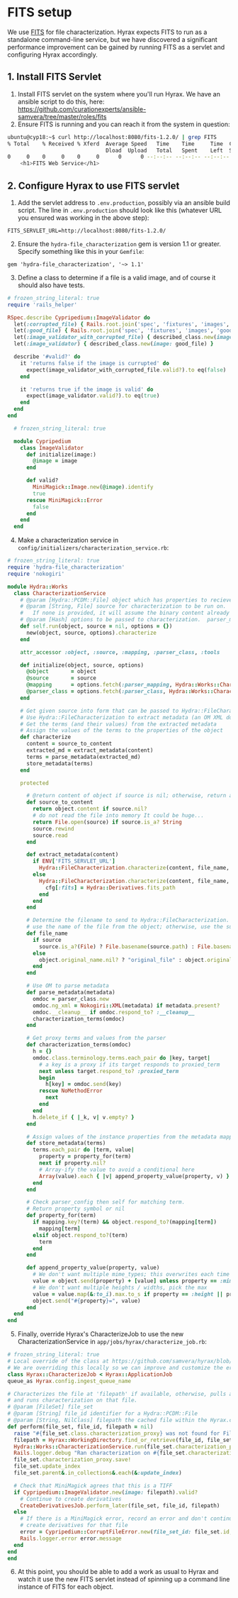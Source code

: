 # FITS setup

We use [FITS](https://projects.iq.harvard.edu/fits/home) for file characterization. Hyrax expects FITS to run as a standalone command-line service, but we have discovered a significant performance improvement can be gained by running FITS as a servlet and configuring Hyrax accordingly.

## 1. Install FITS Servlet

1. Install FITS servlet on the system where you'll run Hyrax. We have an ansible script to do this, here: https://github.com/curationexperts/ansible-samvera/tree/master/roles/fits
2. Ensure FITS is running and you can reach it from the system in question:
  ```bash
  ubuntu@cyp18:~$ curl http://localhost:8080/fits-1.2.0/ | grep FITS
  % Total    % Received % Xferd  Average Speed   Time    Time     Time  Current
                                 Dload  Upload   Total   Spent    Left  Speed
  0     0    0     0    0     0      0      0 --:--:-- --:--:-- --:--:--     0<title>FITS Service</title>
      <h1>FITS Web Service</h1>

  ```

## 2. Configure Hyrax to use FITS servlet

1. Add the servlet address to `.env.production`, possibly via an ansible build script. The line in `.env.production` should look like this (whatever URL you ensured was working in the above step):
  ```
  FITS_SERVLET_URL=http://localhost:8080/fits-1.2.0/

  ```
2. Ensure the `hydra-file_characterization` gem is version 1.1 or greater. Specify something like this in your `Gemfile`:
  ```
  gem 'hydra-file_characterization', '~> 1.1'
 ```

3. Define a class to determine if a file is a valid image, and of course it should also have tests.

  ```ruby
  # frozen_string_literal: true
  require 'rails_helper'

  RSpec.describe Cypripedium::ImageValidator do
    let(:corrupted_file) { Rails.root.join('spec', 'fixtures', 'images', 'corrupted', 'corrupt.png') }
    let(:good_file) { Rails.root.join('spec', 'fixtures', 'images', 'good', 'watermelon.png') }
    let(:image_validator_with_corrupted_file) { described_class.new(image: corrupted_file) }
    let(:image_validator) { described_class.new(image: good_file) }

    describe '#valid?' do
      it 'returns false if the image is currupted' do
        expect(image_validator_with_corrupted_file.valid?).to eq(false)
      end

      it 'returns true if the image is valid' do
        expect(image_validator.valid?).to eq(true)
      end
    end
  end
  ```

  ```ruby
    # frozen_string_literal: true

    module Cypripedium
      class ImageValidator
        def initialize(image:)
          @image = image
        end

        def valid?
          MiniMagick::Image.new(@image).identify
          true
        rescue MiniMagick::Error
          false
        end
      end
    end
  ```

4. Make a characterization service in `config/initializers/characterization_service.rb`:

  ```ruby
  # frozen_string_literal: true
  require 'hydra-file_characterization'
  require 'nokogiri'

  module Hydra::Works
    class CharacterizationService
      # @param [Hydra::PCDM::File] object which has properties to recieve characterization values.
      # @param [String, File] source for characterization to be run on.  File object or path on disk.
      #   If none is provided, it will assume the binary content already present on the object.
      # @param [Hash] options to be passed to characterization.  parser_mapping:, parser_class:, tools:
      def self.run(object, source = nil, options = {})
        new(object, source, options).characterize
      end

      attr_accessor :object, :source, :mapping, :parser_class, :tools

      def initialize(object, source, options)
        @object       = object
        @source       = source
        @mapping      = options.fetch(:parser_mapping, Hydra::Works::Characterization.mapper)
        @parser_class = options.fetch(:parser_class, Hydra::Works::Characterization::FitsDocument)
      end

      # Get given source into form that can be passed to Hydra::FileCharacterization
      # Use Hydra::FileCharacterization to extract metadata (an OM XML document)
      # Get the terms (and their values) from the extracted metadata
      # Assign the values of the terms to the properties of the object
      def characterize
        content = source_to_content
        extracted_md = extract_metadata(content)
        terms = parse_metadata(extracted_md)
        store_metadata(terms)
      end

      protected

        # @return content of object if source is nil; otherwise, return a File or the source
        def source_to_content
          return object.content if source.nil?
          # do not read the file into memory It could be huge...
          return File.open(source) if source.is_a? String
          source.rewind
          source.read
        end

        def extract_metadata(content)
          if ENV['FITS_SERVLET_URL']
            Hydra::FileCharacterization.characterize(content, file_name, :fits_servlet)
          else
            Hydra::FileCharacterization.characterize(content, file_name, :fits) do |cfg|
              cfg[:fits] = Hydra::Derivatives.fits_path
            end
          end
        end

        # Determine the filename to send to Hydra::FileCharacterization. If no source is present,
        # use the name of the file from the object; otherwise, use the supplied source.
        def file_name
          if source
            source.is_a?(File) ? File.basename(source.path) : File.basename(source)
          else
            object.original_name.nil? ? "original_file" : object.original_name
          end
        end

        # Use OM to parse metadata
        def parse_metadata(metadata)
          omdoc = parser_class.new
          omdoc.ng_xml = Nokogiri::XML(metadata) if metadata.present?
          omdoc.__cleanup__ if omdoc.respond_to? :__cleanup__
          characterization_terms(omdoc)
        end

        # Get proxy terms and values from the parser
        def characterization_terms(omdoc)
          h = {}
          omdoc.class.terminology.terms.each_pair do |key, target|
            # a key is a proxy if its target responds to proxied_term
            next unless target.respond_to? :proxied_term
            begin
              h[key] = omdoc.send(key)
            rescue NoMethodError
              next
            end
          end
          h.delete_if { |_k, v| v.empty? }
        end

        # Assign values of the instance properties from the metadata mapping :prop => val
        def store_metadata(terms)
          terms.each_pair do |term, value|
            property = property_for(term)
            next if property.nil?
            # Array-ify the value to avoid a conditional here
            Array(value).each { |v| append_property_value(property, v) }
          end
        end

        # Check parser_config then self for matching term.
        # Return property symbol or nil
        def property_for(term)
          if mapping.key?(term) && object.respond_to?(mapping[term])
            mapping[term]
          elsif object.respond_to?(term)
            term
          end
        end

        def append_property_value(property, value)
          # We don't want multiple mime_types; this overwrites each time to accept last value
          value = object.send(property) + [value] unless property == :mime_type
          # We don't want multiple heights / widths, pick the max
          value = value.map(&:to_i).max.to_s if property == :height || property == :width
          object.send("#{property}=", value)
        end
    end
  end
  ```

5. Finally, override Hyrax's CharacterizeJob to use the new CharacterizationService in `app/jobs/hyrax/characterize_job.rb`:

  ```ruby
  # frozen_string_literal: true
# Local override of the class at https://github.com/samvera/hyrax/blob/master/app/jobs/characterize_job.rb
# We are overriding this locally so we can improve and customize the error logging.
class Hyrax::CharacterizeJob < Hyrax::ApplicationJob
  queue_as Hyrax.config.ingest_queue_name

  # Characterizes the file at 'filepath' if available, otherwise, pulls a copy from the repository
  # and runs characterization on that file.
  # @param [FileSet] file_set
  # @param [String] file_id identifier for a Hydra::PCDM::File
  # @param [String, NilClass] filepath the cached file within the Hyrax.config.working_path
  def perform(file_set, file_id, filepath = nil)
    raise "#{file_set.class.characterization_proxy} was not found for FileSet #{file_set.id}" unless file_set.characterization_proxy?
    filepath = Hyrax::WorkingDirectory.find_or_retrieve(file_id, file_set.id) unless filepath && File.exist?(filepath)
    Hydra::Works::CharacterizationService.run(file_set.characterization_proxy, filepath)
    Rails.logger.debug "Ran characterization on #{file_set.characterization_proxy.id} (#{file_set.characterization_proxy.mime_type})"
    file_set.characterization_proxy.save!
    file_set.update_index
    file_set.parent&.in_collections&.each(&:update_index)

    # Check that MiniMagick agrees that this is a TIFF
    if Cypripedium::ImageValidator.new(image: filepath).valid?
      # Continue to create derivatives
      CreateDerivativesJob.perform_later(file_set, file_id, filepath)
    else
      # If there is a MiniMagick error, record an error and don't continue to
      # create derivatives for that file
      error = Cypripedium::CorruptFileError.new(file_set_id: file_set.id, mime_type: file_set.characterization_proxy.mime_type)
      Rails.logger.error error.message
    end
  end
end

  ```

6. At this point, you should be able to add a work as usual to Hyrax and watch it use the new FITS servlet instead of spinning up a command line instance of FITS for each object.
